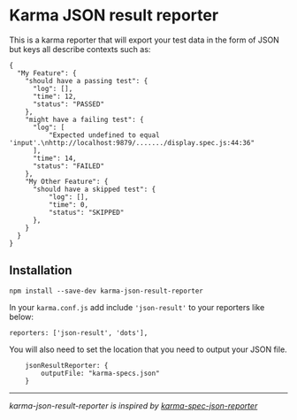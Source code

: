 # Karma JSON result reporter

This is a karma reporter that will export your test data in the form of JSON but keys all describe contexts such as:

```
{
  "My Feature": {
    "should have a passing test": {
      "log": [],
      "time": 12,
      "status": "PASSED"
    },
    "might have a failing test": {
      "log": [
          "Expected undefined to equal 'input'.\nhttp://localhost:9879/......./display.spec.js:44:36"
      ],
      "time": 14,
      "status": "FAILED"
    },
    "My Other Feature": {
      "should have a skipped test": {
          "log": [],
          "time": 0,
          "status": "SKIPPED"
      },
    }
  }
}

```

## Installation


```
npm install --save-dev karma-json-result-reporter
```

In your `karma.conf.js` add include `'json-result'` to your reporters like below:

```
reporters: ['json-result', 'dots'],
```

You will also need to set the location that you need to output your JSON file.

```
    jsonResultReporter: {
        outputFile: "karma-specs.json"
    }
```


------------------------

_karma-json-result-reporter is inspired by [karma-spec-json-reporter](https://github.com/mackstar/karma-spec-json-reporter)_